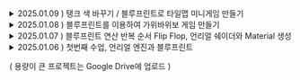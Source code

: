 <details>
  <summary>2025.01.09 ) 탱크 색 바꾸기 / 블루프린트로 타일맵 미니게임 만들기</summary>
  <img width="400" alt="tanks" src="https://github.com/user-attachments/assets/8cd48b5c-ae9b-4435-af98-d2a295581750" />
  <img width="400" alt="스크린샷 2025-01-09 175919" src="https://github.com/user-attachments/assets/9072fbfa-8fd4-4261-8afd-4023f89f9229" />
</details>

<details>
  <summary>2025.01.08 ) 블루프린트를 이용하여 가위바위보 게임 만들기</summary>
  <code> 
    <3팀 게임에 대한 평가 ><br/>
     장점: 1. 게임에 대한 설명이 자세하다.  2. 글자 색상을 제외한 인터페이스 구조가 깔끔하고 가독성있게 되어 있다.<br/>
     단점: 1. 글자가 너무 빨리 사라진다.  2. 글자의 색이 동일해서 상황을 바로 파악하기 어려웠다.
  </code>
</details>

<details>
  <summary>2025.01.07 ) 블루프린트 연산 반복 순서 Flip Flop, 언리얼 쉐이더와 Material 생성</summary>
  <img width="400" alt="스크린샷 2025-01-07 175919" src="https://github.com/user-attachments/assets/35cadc4b-0307-4ec7-bd55-346ba458c325" />
</details>

<details>
  <summary>2025.01.06 ) 첫번째 수업, 언리얼 엔진과 블루프린트</summary>
  <img width="400" alt="스크린샷 2025-01-06 182921" src="https://github.com/user-attachments/assets/83a5a1fc-bf9b-41fe-8e00-698fa99cdbd3" />
</details>

( 용량이 큰 프로젝트는 Google Drive에 업로드 )
